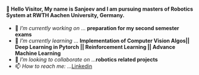 #### 👋 Hello Visitor, My name is Sanjeev and I am pursuing masters of Robotics System at RWTH Aachen University, Germany. 

- 🔭 *I’m currently working on*      ... **preparation for my second semester exams**
- 🌱 *I’m currently learning*        ... **Implementation of Computer Vision Algos|| Deep Learning in Pytorch || Reinforcement Learning || Advance Machine Learning**
- 👯 *I’m looking to collaborate on* ...**robotics related projects**
- 📫 *How to reach me:*              ...[Linkedin](http://www.linkedin.com/in/sanjeev-kumar-749612120)


